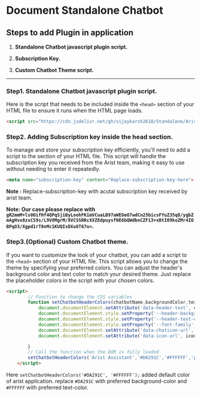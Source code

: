 # Document Standalone Chatbot

## Steps to add Plugin in application 

1. **Standalone Chatbot javascript plugin script.**

2. **Subscription Key.**

3. **Custom Chatbot Theme script.**

---
 
### Step1. Standalone Chatbot javascript plugin script.

Here is the script that needs to be included inside the `<head>` section of your HTML file to ensure it runs when the HTML page loads.

```html
<script src="https://cdn.jsdelivr.net/gh/vijaykarsh2610/Standalone/AristChatbot.js"></script>
```
### Step2. Adding Subscription key inside the head section.

To manage and store your subscription key efficiently, you'll need to add a script to the <head> section of your HTML file. This script will handle the subscription key you received from the Arist team, making it easy to use without needing to enter it repeatedly.

```html
<meta name="subscription-key" content="Replace-subscription-key-here">
```
**Note :** Replace-subscription-key with acutal subscription key received by arist team.

**Note: Our case please replace with ```gR2mmM+ls0OifHf4QPqSjiByLoohFKimVCuaLB97aWEOeO7wdCn25bicsFYuZ35qD/ygbZmAgHvo8zxCS9s/L9V8MgrM/8VCSSRRcXXZEdpuysfNE6bQWdbnCZFi3+xBtI09koZMr4IOBPqO3/Xgpd1rT0nMc1KUQIsDXu6T67o=```.**


### Step3.(Optional) Custom Chatbot theme.

If you want to customize the look of your chatbot, you can add a script to the `<head>` section of your HTML file. This script allows you to change the theme by specifying your preferred colors. You can adjust the header's background color and text color to match your desired theme. Just replace the placeholder colors in the script with your chosen colors.

```html
<script>
        // Function to change the CSS variables
        function setChatbotHeaderColors(chatbotName,backgroundColor,textColor, fontFamily,chatbotIconUrl,iconUrl) {
            document.documentElement.setAttribute('data-header-text', chatbotName); // Store icon URL in data attribute
            document.documentElement.style.setProperty('--header-background-color', backgroundColor);
            document.documentElement.style.setProperty('--header-text-color', textColor);
            document.documentElement.style.setProperty('--font-family', fontFamily);
            document.documentElement.setAttribute('data-chaticon-url', chatbotIconUrl); // Store icon URL in data attribute
            document.documentElement.setAttribute('data-icon-url', iconUrl); // Store icon URL in data attribute

        }
        // Call the function when the DOM is fully loaded
        setChatbotHeaderColors('Arist Assistant','#DA291C','#FFFFFF','poppins','https://cdn.jsdelivr.net/gh/vijaykarsh2610/Standalone/chatbotIcon.svg','https://cdn.jsdelivr.net/gh/vijaykarsh2610/Standalone/AristHeaderIcon.svg'); // Change to blue background with white text        
    </script>
```
Here `setChatbotHeaderColors('#DA291C', '#FFFFFF');` added default color of arist application. replace `#DA291C` with preferred background-color and `#FFFFFF` with preferred text-color.
